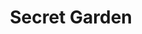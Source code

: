 ---
layout: info
type: Premium
title: Secret Garden
section: culture tours
logo: secretgarden
ratings: $$
phone: "26222"
email: vanuatusecretgarden@gmail.com
address: Melemaat RD
description: Vanuatu Secret Garden is a truely unique boutique resort located in an established and popular outdoor cultural centre
---